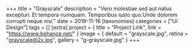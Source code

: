 +++
title = "Grayscale"
description = "Vero molestiae sed aut natus excepturi. Et tempora numquam. Temporibus iusto quo.Unde dolorem corrupti neque nisi."
date = 2019-11-16
[taxonomies]
categories = ["UI Design"]
tags = []
[extra]
project = { title = "Project Link", link = "https://www.behance.net/" }
image = { default = "grayscale.jpg", retina = "grayscale@2x.jpg", gallery = "g-grayscale.jpg" }
+++

